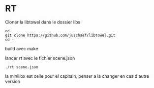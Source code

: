# RT

Cloner la libtowel dans le dossier libs

```
cd
git clone https://github.com/juschaef/libtowel.git
cd -
```

build avec make

lancer rt avec le fichier scene.json

```
./rt scene.json
```

la minilibx est celle pour el capitain, penser a la changer en cas d'autre version
